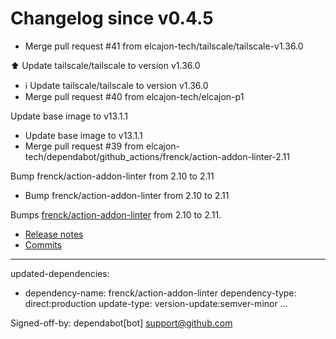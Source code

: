 # Changelog since v0.4.5
- Merge pull request #41 from elcajon-tech/tailscale/tailscale-v1.36.0

⬆️ Update tailscale/tailscale to version v1.36.0 
- ℹ️ Update tailscale/tailscale to version v1.36.0 
- Merge pull request #40 from elcajon-tech/elcajon-p1

Update base image to v13.1.1 
- Update base image to v13.1.1 
- Merge pull request #39 from elcajon-tech/dependabot/github_actions/frenck/action-addon-linter-2.11

Bump frenck/action-addon-linter from 2.10 to 2.11 
- Bump frenck/action-addon-linter from 2.10 to 2.11

Bumps [frenck/action-addon-linter](https://github.com/frenck/action-addon-linter) from 2.10 to 2.11.
- [Release notes](https://github.com/frenck/action-addon-linter/releases)
- [Commits](https://github.com/frenck/action-addon-linter/compare/v2.10...v2.11)

---
updated-dependencies:
- dependency-name: frenck/action-addon-linter
  dependency-type: direct:production
  update-type: version-update:semver-minor
...

Signed-off-by: dependabot[bot] <support@github.com> 
